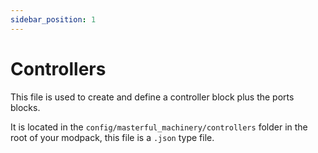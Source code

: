 ```yaml
---
sidebar_position: 1
---
```


# Controllers

This file is used to create and define a controller block plus the ports blocks.

It is located in the `config/masterful_machinery/controllers` folder in the root of your modpack, this file is a `.json` type file.